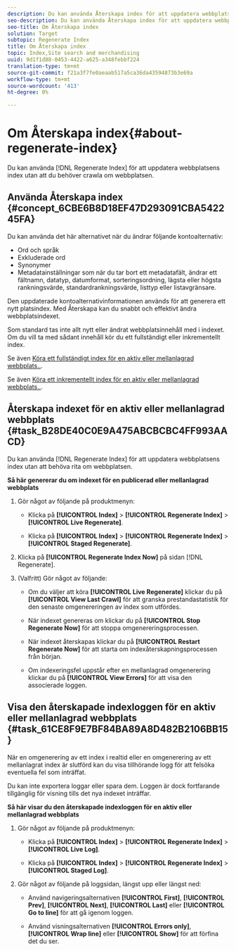 ```yaml
---
description: Du kan använda Återskapa index för att uppdatera webbplatsens index utan att behöva crawla webbplatsen på nytt.
seo-description: Du kan använda Återskapa index för att uppdatera webbplatsens index utan att behöva crawla webbplatsen på nytt.
seo-title: Om Återskapa index
solution: Target
subtopic: Regenerate Index
title: Om Återskapa index
topic: Index,Site search and merchandising
uuid: 9d1f1d88-0453-4422-a625-a348febbf224
translation-type: tm+mt
source-git-commit: f21a3f7fe0aeaab517a5ca36da43594873b3e69a
workflow-type: tm+mt
source-wordcount: '413'
ht-degree: 0%

---
```



# Om Återskapa index{#about-regenerate-index}

Du kan använda [!DNL Regenerate Index] för att uppdatera webbplatsens index utan att du behöver crawla om webbplatsen.

## Använda Återskapa index {#concept_6CBE6B8D18EF47D293091CBA542245FA}

Du kan använda det här alternativet när du ändrar följande kontoalternativ:

* Ord och språk
* Exkluderade ord
* Synonymer
* Metadatainställningar som när du tar bort ett metadatafält, ändrar ett fältnamn, datatyp, datumformat, sorteringsordning, lägsta eller högsta rankningsvärde, standardrankningsvärde, listtyp eller listavgränsare.

Den uppdaterade kontoalternativinformationen används för att generera ett nytt platsindex. Med Återskapa kan du snabbt och effektivt ändra webbplatsindexet.

Som standard tas inte allt nytt eller ändrat webbplatsinnehåll med i indexet. Om du vill ta med sådant innehåll kör du ett fullständigt eller inkrementellt index.

Se även [Köra ett fullständigt index för en aktiv eller mellanlagrad webbplats..](../c-about-index-menu/c-about-full-index.md#task_F7FE04D8A1654A7787FCCA31B45EB42D).

Se även [Köra ett inkrementellt index för en aktiv eller mellanlagrad webbplats..](../c-about-index-menu/c-about-incremental-index.md#task_9BFB6157F3884B2FAECB7E0E9CA318CB).

## Återskapa indexet för en aktiv eller mellanlagrad webbplats {#task_B28DE40C0E9A475ABCBCBC4FF993AACD}

Du kan använda [!DNL Regenerate Index] för att uppdatera webbplatsens index utan att behöva rita om webbplatsen.

**Så här genererar du om indexet för en publicerad eller mellanlagrad webbplats**

1. Gör något av följande på produktmenyn:

   * Klicka på **[!UICONTROL Index]** > **[!UICONTROL Regenerate Index]** > **[!UICONTROL Live Regenerate]**.

   * Klicka på **[!UICONTROL Index]** > **[!UICONTROL Regenerate Index]** > **[!UICONTROL Staged Regenerate]**.

1. Klicka på **[!UICONTROL Regenerate Index Now]** på sidan [!DNL Regenerate].
1. (Valfritt) Gör något av följande:

   * Om du väljer att köra **[!UICONTROL Live Regenerate]** klickar du på **[!UICONTROL View Last Crawl]** för att granska prestandastatistik för den senaste omgenereringen av index som utfördes.

   * När indexet genereras om klickar du på **[!UICONTROL Stop Regenerate Now]** för att stoppa omgenereringsprocessen.
   * När indexet återskapas klickar du på **[!UICONTROL Restart Regenerate Now]** för att starta om indexåterskapningsprocessen från början.
   * Om indexeringsfel uppstår efter en mellanlagrad omgenerering klickar du på **[!UICONTROL View Errors]** för att visa den associerade loggen.

## Visa den återskapade indexloggen för en aktiv eller mellanlagrad webbplats {#task_61CE8F9E7BF84BA89A8D482B2106BB15}

När en omgenerering av ett index i realtid eller en omgenerering av ett mellanlagrat index är slutförd kan du visa tillhörande logg för att felsöka eventuella fel som inträffat.

Du kan inte exportera loggar eller spara dem. Loggen är dock fortfarande tillgänglig för visning tills det nya indexet inträffar.

**Så här visar du den återskapade indexloggen för en aktiv eller mellanlagrad webbplats**

1. Gör något av följande på produktmenyn:

   * Klicka på **[!UICONTROL Index]** > **[!UICONTROL Regenerate Index]** > **[!UICONTROL Live Log]**.

   * Klicka på **[!UICONTROL Index]** > **[!UICONTROL Regenerate Index]** > **[!UICONTROL Staged Log]**.

1. Gör något av följande på loggsidan, längst upp eller längst ned:

   * Använd navigeringsalternativen **[!UICONTROL First]**, **[!UICONTROL Prev]**, **[!UICONTROL Next]**, **[!UICONTROL Last]** eller **[!UICONTROL Go to line]** för att gå igenom loggen.

   * Använd visningsalternativen **[!UICONTROL Errors only]**, **[!UICONTROL Wrap line]** eller **[!UICONTROL Show]** för att förfina det du ser.

